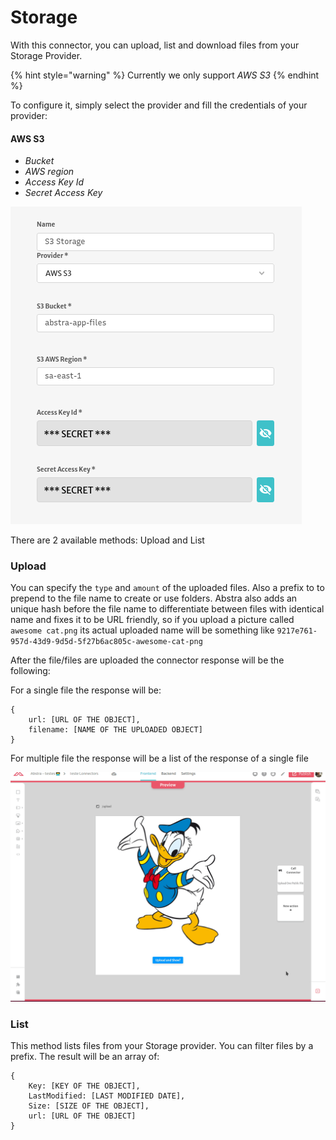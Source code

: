 # Storage

With this connector, you can upload, list and download files from your Storage Provider.

{% hint style="warning" %}
Currently we only support _AWS S3_
{% endhint %}

 To configure it, simply select the provider and fill the credentials of your provider:

#### AWS S3

* _Bucket_
* _AWS region_
* _Access Key Id_
* _Secret Access Key_

![](../../../.gitbook/assets/image%20%2845%29.png)

There are 2 available methods: Upload and List

### Upload

You can specify the `type` and `amount` of the uploaded files. Also a prefix to to prepend to the file name to create or use folders. Abstra also adds an unique hash before the file name to differentiate between files with identical name and fixes it to be URL friendly, so if you upload a picture called `awesome cat.png` its actual uploaded name will be something like `9217e761-957d-43d9-9d5d-5f27b6ac805c-awesome-cat-png`

After the file/files are uploaded the connector response will be the following:

For a single file the response will be:

```text
{
    url: [URL OF THE OBJECT],
    filename: [NAME OF THE UPLOADED OBJECT]
}
```

For multiple file the response will be a list of the response of a single file

![](../../../.gitbook/assets/upload.gif)

### List

This method lists files from your Storage provider. You can filter files by a prefix. The result will be an array of:

```text
{
    Key: [KEY OF THE OBJECT],
    LastModified: [LAST MODIFIED DATE],
    Size: [SIZE OF THE OBJECT],
    url: [URL OF THE OBJECT]
}
```

